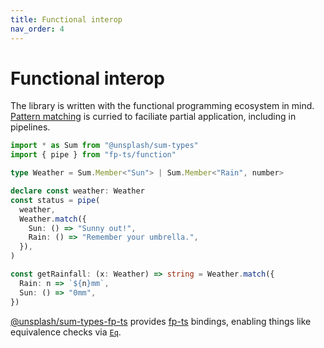 ```yaml
---
title: Functional interop
nav_order: 4
---
```


# Functional interop

The library is written with the functional programming ecosystem in mind. [Pattern matching](./pattern-matching.html) is curried to faciliate partial application, including in pipelines.

```ts
import * as Sum from "@unsplash/sum-types"
import { pipe } from "fp-ts/function"

type Weather = Sum.Member<"Sun"> | Sum.Member<"Rain", number>

declare const weather: Weather
const status = pipe(
  weather,
  Weather.match({
    Sun: () => "Sunny out!",
    Rain: () => "Remember your umbrella.",
  }),
)

const getRainfall: (x: Weather) => string = Weather.match({
  Rain: n => `${n}mm`,
  Sun: () => "0mm",
})
```

[@unsplash/sum-types-fp-ts](https://github.com/unsplash/sum-types-fp-ts) provides [fp-ts](https://github.com/gcanti/fp-ts) bindings, enabling things like equivalence checks via [`Eq`](https://gcanti.github.io/fp-ts/modules/Eq.ts.html).
